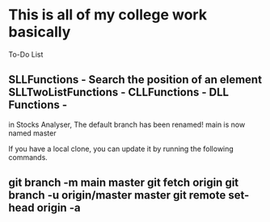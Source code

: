 # This is all of my college work basically

To-Do List

SLLFunctions - Search the position of an element
SLLTwoListFunctions - 
CLLFunctions - 
DLL Functions - 
---
in Stocks Analyser, 
The default branch has been renamed!
main is now named master

If you have a local clone, you can update it by running the following commands.

git branch -m main master
git fetch origin
git branch -u origin/master master
git remote set-head origin -a
---